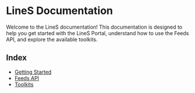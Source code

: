 # LineS Documentation

Welcome to the LineS documentation! This documentation is designed to help you get started with the LineS Portal, understand how to use the Feeds API, and explore the available toolkits.

## Index

- [Getting Started](/documentation/portal/getting-started.md)
- [Feeds API](/documentation/api/index.md)
- [Toolkits](/documentation/toolkits/index.md)